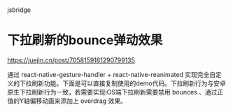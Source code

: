 # 

jsbridge




# 下拉刷新的bounce弹动效果
https://juejin.cn/post/7058159181290799135

通过 react-native-gesture-handler + react-native-reanimated 实现完全自定义的下拉刷新功能。下面是可以直接复制使用的demo代码。下拉刷新行为与安卓原生下拉刷新行为一致，若需要实现iOS端下拉刷新需要禁用 bounces 、通过正值的Y轴偏移动画来添加上 overdrag 效果。

